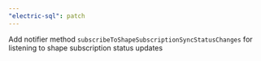 ```yaml
---
"electric-sql": patch
---
```


Add notifier method `subscribeToShapeSubscriptionSyncStatusChanges` for listening to shape subscription status updates
